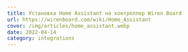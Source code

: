 ```yaml
---
title: Установка Home Assistant на контроллер Wiren Board
url: https://wirenboard.com/wiki/Home_Assistant
cover: /img/articles/home_assistant.webp
date: 2022-04-14
category: integrations
---
```

